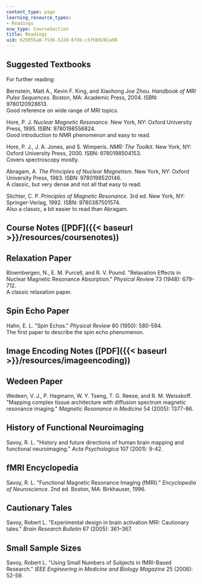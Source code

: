 ```yaml
---
content_type: page
learning_resource_types:
- Readings
ocw_type: CourseSection
title: Readings
uid: 625055a0-f536-5228-6f8b-c5fbb0201a98
---
```


Suggested Textbooks
-------------------

For further reading:

Bernstein, Matt A., Kevin F. King, and Xiaohong Joe Zhou. _Handbook of MRI Pulse Sequences_. Boston, MA: Academic Press, 2004. ISBN: 9780120928613.  
Good reference on wide range of MRI topics.

Hore, P. J. _Nuclear Magnetic Resonance_. New York, NY: Oxford University Press, 1995. ISBN: 9780198556824.  
Good introduction to NMR phenomenon and easy to read.

Hore, P. J., J. A. Jones, and S. Wimperis. _NMR: The Toolkit_. New York, NY: Oxford University Press, 2000. ISBN: 9780198504153.  
Covers spectroscopy mostly.

Abragam, A. _The Principles of Nuclear Magnetism_. New York, NY: Oxford University Press, 1983. ISBN: 9780198520146.  
A classic, but very dense and not all that easy to read.

Slichter, C. P. _Principles of Magnetic Resonance_. 3rd ed. New York, NY: Springer-Verlag, 1992. ISBN: 9780387501574.  
Also a classic, a bit easier to read than Abragam.

Course Notes ([PDF]({{< baseurl >}}/resources/coursenotes))
-----------------------------------------------------------

Relaxation Paper
----------------

Bloembergen, N., E. M. Purcell, and R. V. Pound. "Relaxation Effects in Nuclear Magnetic Resonance Absorption." _Physical Review_ 73 (1948): 679-712.  
A classic relaxation paper.

Spin Echo Paper
---------------

Hahn, E. L. "Spin Echos." _Physical Review_ 80 (1950): 580-594.  
The first paper to describe the spin echo phenomenon.

Image Encoding Notes ([PDF]({{< baseurl >}}/resources/imageencoding))
---------------------------------------------------------------------

Wedeen Paper
------------

Wedeen, V. J., P. Hagmann, W. Y. Tseng, T. G. Reese, and R. M. Weisskoff. "Mapping complex tissue architecture with diffusion spectrum magnetic resonance imaging." _Magnetic Resonance in Medicine_ 54 (2005): 1377-86.

History of Functional Neuroimaging
----------------------------------

Savoy, R. L. "History and future directions of human brain mapping and functional neuroimaging." _Acta Psychologica_ 107 (2001): 9-42.

fMRI Encyclopedia
-----------------

Savoy, R. L. "Functional Magnetic Resonance Imaging (fMRI)." _Encyclopedia of Neuroscience_. 2nd ed. Boston, MA: Birkhauser, 1996.

Cautionary Tales
----------------

Savoy, Robert L. "Experimental design in brain activation MRI: Cautionary tales." _Brain Research Bulletin_ 67 (2005): 361–367.

Small Sample Sizes
------------------

Savoy, Robert L. "Using Small Numbers of Subjects in fMRI-Based Research." _IEEE Engineering in Medicine and Biology Magazine_ 25 (2006): 52-59.